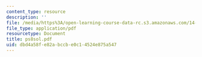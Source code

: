 ```yaml
---
content_type: resource
description: ''
file: /media/https%3A/open-learning-course-data-rc.s3.amazonaws.com/14-30-introduction-to-statistical-method-in-economics-spring-2006/dbd4a58fe82abccbe0c14524e875a547_ps8sol.pdf
file_type: application/pdf
resourcetype: Document
title: ps8sol.pdf
uid: dbd4a58f-e82a-bccb-e0c1-4524e875a547
---
```

